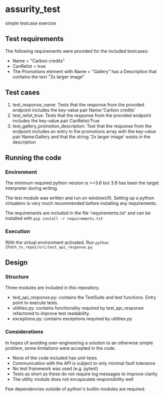 # assurity_test
 simple testcase exercise

## Test requirements
The following requirements were provided for the included testcases:
- Name = "Carbon credits"
- CanRelist = true
- The Promotions element with Name = "Gallery" has a Description that contains the text "2x larger image"

## Test cases 

1) test_response_name: Tests that the response from the provided endpoint includes the key-value pair Name:'Carbon credits'
2) test_relist_true: Tests that the response from the provided endpoint includes the key-value pair CanRelist:True
3) test_gallery_promotion_description: Test that the response from the endpoint includes an entry in the promotions array with the key-value pair Name:Gallery and that the string '2x larger image' exists in the description

## Running the code
### Environment

The minimum required python version is >=3.6 but 3.8 has been the target interpreter during writing. 

The test module was written and run on windows10. Setting up a python virtualenv is very much recommended before installing any requirements. 

The requirements are included in the file 'requirements.txt' and can be installed with `pip install -r requirements.txt`

### Execution

With the virtual environment activated. Run `python {Path_to_repo}/src/test_api_response.py`

## Design
### Structure

Three modules are included in this repository. 
- test_api_response.py: contains the TestSuite and test functions. Entry point to execute tests.
- utilities.py: contains functionality required by test_api_response refactored to improve test readability. 
- exceptions.py: contains exceptions required by utilities.py 

### Considerations

In hopes of avoiding over-engineering a solution to an otherwise simple problem, some limitations were accepted in the code.

- None of the code included has unit-tests
- Communication with the API is subject to only minimal fault tolerance 
- No test framework was used (e.g. pytest)
- Tests as short as these do not require log messages to improve clarity
- The utility module does not encapsulate responsibility well

Few dependencies outside of python's builtin modules are required.




